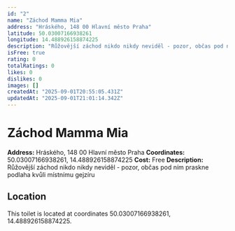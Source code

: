 ```yaml
---
id: "2"
name: "Záchod Mamma Mia"
address: "Hráského, 148 00 Hlavní město Praha"
latitude: 50.03007166938261
longitude: 14.488926158874225
description: "Růžovější záchod nikdo nikdy neviděl - pozor, občas pod ním praskne podlaha kvůli místnímu gejzíru"
isFree: true
rating: 0
totalRatings: 0
likes: 0
dislikes: 0
images: []
createdAt: "2025-09-01T20:55:05.431Z"
updatedAt: "2025-09-01T21:01:14.342Z"
---
```


# Záchod Mamma Mia

**Address:** Hráského, 148 00 Hlavní město Praha
**Coordinates:** 50.03007166938261, 14.488926158874225
**Cost:** Free
**Description:** Růžovější záchod nikdo nikdy neviděl - pozor, občas pod ním praskne podlaha kvůli místnímu gejzíru

## Location
This toilet is located at coordinates 50.03007166938261, 14.488926158874225.
